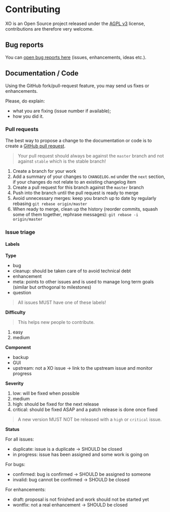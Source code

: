 # Contributing

XO is an Open Source project released under the [AGPL v3](http://www.gnu.org/licenses/agpl-3.0-standalone.html) license, contributions are therefore very welcome.

## Bug reports

You can [open bug reports here](https://github.com/vatesfr/xen-orchestra/issues) (issues, enhancements, ideas etc.).

## Documentation / Code

Using the GitHub fork/pull-request feature, you may send us fixes or enhancements.

Please, do explain:
* what you are fixing (issue number if available);
* how you did it.

### Pull requests

The best way to propose a change to the documentation or code is
to create a [GitHub pull request](https://help.github.com/articles/using-pull-requests/).

> Your pull request should always be against the `master`
> branch and not against `stable` which is the stable branch!


1. Create a branch for your work
2. Add a summary of your changes to `CHANGELOG.md` under the `next` section, if your changes do not relate to an existing changelog item
3. Create a pull request for this branch against the `master` branch
4. Push into the branch until the pull request is ready to merge
5. Avoid unnecessary merges: keep you branch up to date by regularly rebasing `git rebase origin/master`
6. When ready to merge, clean up the history (reorder commits, squash some of them together, rephrase messages): `git rebase -i origin/master`

### Issue triage

#### Labels

**Type**

- bug
- cleanup: should be taken care of to avoid technical debt
- enhancement
- meta: points to other issues and is used to manage long term goals (similar but orthogonal to milestones)
- question

> All issues MUST have one of these labels!

**Difficulty**

> This helps new people to contribute.

1. easy
2. medium

**Component**

- backup
- GUI
- upstream: not a XO issue → link to the upstream issue and monitor progress

**Severity**

1. low: will be fixed when possible
2. medium
3. high: should be fixed for the next release
4. critical: should be fixed ASAP and a patch release is done once fixed

> A new version MUST NOT be released with a `high` or `critical`
> issue.

**Status**

For all issues:

- duplicate: issue is a duplicate → SHOULD be closed
- in progress: issue has been assigned and some work is going on

For bugs:

- confirmed: bug is confirmed → SHOULD be assigned to someone
- invalid: bug cannot be confirmed → SHOULD be closed

For enhancements:

- draft: proposal is not finished and work should not be started yet
- wontfix: not a real enhancement → SHOULD be closed
